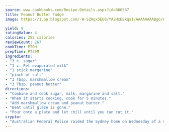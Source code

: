 ```yaml
---
source: www.cookbooks.com/Recipe-Details.aspx?id=866567
title: Peanut Butter Fudge
image: https://1.bp.blogspot.com/-W-S2Aqx5EU0/YA2HxE8kqsI/AAAAAAAABgo/LNxJ2X_rvYgPNsplYMgQNjuwxaZ0e3pQQCLcBGAsYHQ/s320/17.png

yield: 9
ratingValue: 4
calories: 252 calories
reviewCount: 267
cookTime: PT0H
prepTime: PT39M
ingredients:
- "3 c. sugar"
- "1 c. Pet evaporated milk"
- "1 stick margarine"
- "pinch of salt"
- "3 Tbsp. marshmallow cream"
- "3 Tbsp. peanut butter"
directions:
- "Combine and cook sugar, milk, margarine and salt."
- "When it starts cooking, cook for 5 minutes."
- "Add marshmallow cream and peanut butter."
- "Beat until glaze is gone."
- "Pour onto a plate and let chill until you can cut it."
crypto:
- "Australian Federal Police raided the Sydney home on Wednesday of a man named by Wired magazine as the probable creator of cryptocurrency bitcoin, a Reuters witness said."
---
```

